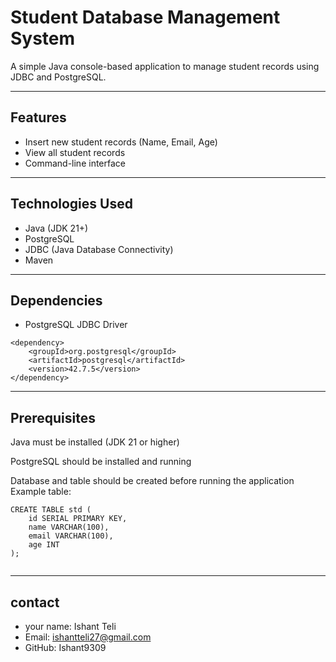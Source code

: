 # Student Database Management System

A simple Java console-based application to manage student records using JDBC and PostgreSQL.

---

## Features

- Insert new student records (Name, Email, Age)
- View all student records
- Command-line interface

---

## Technologies Used

- Java (JDK 21+)
- PostgreSQL
- JDBC (Java Database Connectivity)
- Maven

---

## Dependencies

- PostgreSQL JDBC Driver
```
<dependency>
    <groupId>org.postgresql</groupId>
    <artifactId>postgresql</artifactId>
    <version>42.7.5</version>
</dependency>

```
---

## Prerequisites
Java must be installed (JDK 21 or higher)

PostgreSQL should be installed and running

Database and table should be created before running the application
Example table:
```
CREATE TABLE std (
    id SERIAL PRIMARY KEY,
    name VARCHAR(100),
    email VARCHAR(100),
    age INT
);


```
---

## contact
- your name: Ishant Teli
- Email: ishantteli27@gmail.com
- GitHub: Ishant9309
